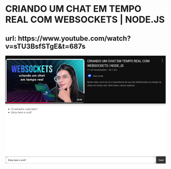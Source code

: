 <h1> CRIANDO UM CHAT EM TEMPO REAL COM WEBSOCKETS | NODE.JS </h1>

<h2>url: https://www.youtube.com/watch?v=sTU3BsfSTgE&t=687s </h2>

<img src="youtube.png"/>
<img src="app.png"/>